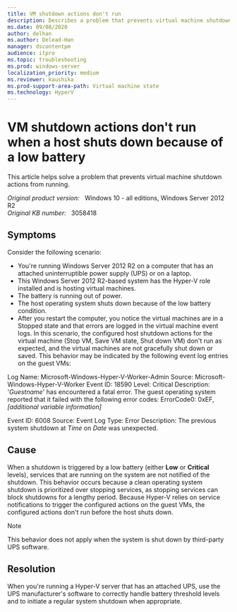 ```yaml
---
title: VM shutdown actions don't run
description: Describes a problem that prevents virtual machine shutdown actions from running in Windows Server 2012 and Windows 8. Occurs when shutdowns are triggered by the OS because of a low battery condition.
ms.date: 09/08/2020
author: delhan
ms.author: Delead-Han
manager: dscontentpm
audience: itpro
ms.topic: troubleshooting
ms.prod: windows-server
localization_priority: medium
ms.reviewer: kaushika
ms.prod-support-area-path: Virtual machine state
ms.technology: HyperV
---
```

# VM shutdown actions don't run when a host shuts down because of a low battery

This article helps solve a problem that prevents virtual machine shutdown actions from running.

_Original product version:_ &nbsp; Windows 10 - all editions, Windows Server 2012 R2  
_Original KB number:_ &nbsp; 3058418

## Symptoms

Consider the following scenario:

- You're running Windows Server 2012 R2 on a computer that has an attached uninterruptible power supply (UPS) or on a laptop.
- This Windows Server 2012 R2-based system has the Hyper-V role installed and is hosting virtual machines.
- The battery is running out of power.
- The host operating system shuts down because of the low battery condition.
- After you restart the computer, you notice the virtual machines are in a Stopped state and that errors are logged in the virtual machine event logs. In this scenario, the configured host shutdown actions for the virtual machine (Stop VM, Save VM state, Shut down VM) don't run as expected, and the virtual machines are not gracefully shut down or saved. This behavior may be indicated by the following event log entries on the guest VMs:

Log Name: Microsoft-Windows-Hyper-V-Worker-Admin
Source: Microsoft-Windows-Hyper-V-Worker
Event ID: 18590
Level: Critical
Description:
'*Guestname*' has encountered a fatal error. The guest operating system reported that it failed with the following error codes: ErrorCode0: 0xEF, *[additional variable information]*  

Event ID: 6008 
Source: Event Log 
Type: Error
Description: 
The previous system shutdown at *Time* on *Date* was unexpected.

## Cause

When a shutdown is triggered by a low battery (either **Low**  or **Critical**  levels), services that are running on the system are not notified of the shutdown. This behavior occurs because a clean operating system shutdown is prioritized over stopping services, as stopping services can block shutdowns for a lengthy period. Because Hyper-V relies on service notifications to trigger the configured actions on the guest VMs, the configured actions don't run before the host shuts down.

> [!NOTE]
> This behavior does not apply when the system is shut down by third-party UPS software.

## Resolution

When you're running a Hyper-V server that has an attached UPS, use the UPS manufacturer's software to correctly handle battery threshold levels and to initiate a regular system shutdown when appropriate.
